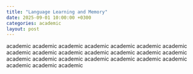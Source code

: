 ```yaml
---
title: "Language Learning and Memory"
date: 2025-09-01 10:00:00 +0300
categories: academic
layout: post
---
```


academic  academic  academic  academic  academic  academic  academic  academic  academic  academic  academic  academic  academic  academic  academic  academic  academic  academic  academic  academic  academic  academic  academic  academic  
